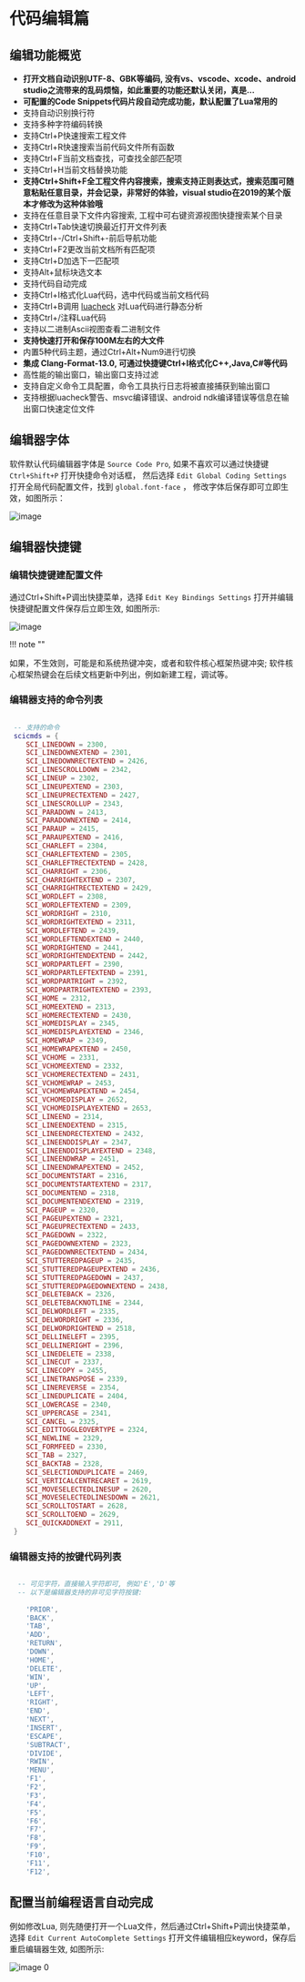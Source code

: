# 代码编辑篇

## 编辑功能概览

* **打开文档自动识别UTF-8、GBK等编码, 没有vs、vscode、xcode、android studio之流带来的乱码烦恼，如此重要的功能还默认关闭，真是...**
* **可配置的Code Snippets代码片段自动完成功能，默认配置了Lua常用的**
* 支持自动识别换行符
* 支持多种字符编码转换
* 支持Ctrl+P快速搜索工程文件
* 支持Ctrl+R快速搜索当前代码文件所有函数
* 支持Ctrl+F当前文档查找，可查找全部匹配项
* 支持Ctrl+H当前文档替换功能
* **支持Ctrl+Shift+F全工程文件内容搜索，搜索支持正则表达式，搜索范围可随意粘贴任意目录，并会记录，非常好的体验，visual studio在2019的某个版本才修改为这种体验哦**
* 支持在任意目录下文件内容搜索, 工程中可右键资源视图快捷搜索某个目录
* 支持Ctrl+Tab快速切换最近打开文件列表
* 支持Ctrl+-/Ctrl+Shift+-前后导航功能
* 支持Ctrl+F2更改当前文档所有匹配项
* 支持Ctrl+D加选下一匹配项
* 支持Alt+鼠标块选文本
* 支持代码自动完成
* 支持Ctrl+I格式化Lua代码，选中代码或当前文档代码
* 支持Ctrl+B调用 [luacheck](https://github.com/mpeterv/luacheck) 对Lua代码进行静态分析
* 支持Ctrl+/注释Lua代码
* 支持以二进制Ascii视图查看二进制文件
* **支持快速打开和保存100M左右的大文件**
* 内置5种代码主题，通过Ctrl+Alt+Num9进行切换
* **集成 Clang-Format-13.0, 可通过快捷键Ctrl+I格式化C++,Java,C#等代码**
* 高性能的输出窗口，输出窗口支持过滤
* 支持自定义命令工具配置，命令工具执行日志将被直接捕获到输出窗口
* 支持根据luacheck警告、msvc编译错误、android ndk编译错误等信息在输出窗口快速定位文件

## 编辑器字体

软件默认代码编辑器字体是 ``Source Code Pro``, 如果不喜欢可以通过快捷键 ``Ctrl+Shift+P`` 打开快捷命令对话框，
然后选择 ``Edit Global Coding Settings`` 打开全局代码配置文件，找到 ``global.font-face`` ， 
修改字体后保存即可立即生效，如图所示：

![image](../assets/images/c1_01.png)  

## 编辑器快捷键

### 编辑快捷键建配置文件

通过Ctrl+Shift+P调出快捷菜单，选择 ``Edit Key Bindings Settings`` 打开并编辑快捷键配置文件保存后立即生效,
如图所示:

![image](../assets/images/c1_02.png)

!!! note ""

  如果，不生效则，可能是和系统热键冲突，或者和软件核心框架热键冲突; 软件核心框架热键会在后续文档更新中列出，例如新建工程，调试等。

### 编辑器支持的命令列表

```lua

 -- 支持的命令
 scicmds = {
    SCI_LINEDOWN = 2300,
    SCI_LINEDOWNEXTEND = 2301,
    SCI_LINEDOWNRECTEXTEND = 2426,
    SCI_LINESCROLLDOWN = 2342,
    SCI_LINEUP = 2302,
    SCI_LINEUPEXTEND = 2303,
    SCI_LINEUPRECTEXTEND = 2427,
    SCI_LINESCROLLUP = 2343,
    SCI_PARADOWN = 2413,
    SCI_PARADOWNEXTEND = 2414,
    SCI_PARAUP = 2415,
    SCI_PARAUPEXTEND = 2416,
    SCI_CHARLEFT = 2304,
    SCI_CHARLEFTEXTEND = 2305,
    SCI_CHARLEFTRECTEXTEND = 2428,
    SCI_CHARRIGHT = 2306,
    SCI_CHARRIGHTEXTEND = 2307,
    SCI_CHARRIGHTRECTEXTEND = 2429,
    SCI_WORDLEFT = 2308,
    SCI_WORDLEFTEXTEND = 2309,
    SCI_WORDRIGHT = 2310,
    SCI_WORDRIGHTEXTEND = 2311,
    SCI_WORDLEFTEND = 2439,
    SCI_WORDLEFTENDEXTEND = 2440,
    SCI_WORDRIGHTEND = 2441,
    SCI_WORDRIGHTENDEXTEND = 2442,
    SCI_WORDPARTLEFT = 2390,
    SCI_WORDPARTLEFTEXTEND = 2391,
    SCI_WORDPARTRIGHT = 2392,
    SCI_WORDPARTRIGHTEXTEND = 2393,
    SCI_HOME = 2312,
    SCI_HOMEEXTEND = 2313,
    SCI_HOMERECTEXTEND = 2430,
    SCI_HOMEDISPLAY = 2345,
    SCI_HOMEDISPLAYEXTEND = 2346,
    SCI_HOMEWRAP = 2349,
    SCI_HOMEWRAPEXTEND = 2450,
    SCI_VCHOME = 2331,
    SCI_VCHOMEEXTEND = 2332,
    SCI_VCHOMERECTEXTEND = 2431,
    SCI_VCHOMEWRAP = 2453,
    SCI_VCHOMEWRAPEXTEND = 2454,
    SCI_VCHOMEDISPLAY = 2652,
    SCI_VCHOMEDISPLAYEXTEND = 2653,
    SCI_LINEEND = 2314,
    SCI_LINEENDEXTEND = 2315,
    SCI_LINEENDRECTEXTEND = 2432,
    SCI_LINEENDDISPLAY = 2347,
    SCI_LINEENDDISPLAYEXTEND = 2348,
    SCI_LINEENDWRAP = 2451,
    SCI_LINEENDWRAPEXTEND = 2452,
    SCI_DOCUMENTSTART = 2316,
    SCI_DOCUMENTSTARTEXTEND = 2317,
    SCI_DOCUMENTEND = 2318,
    SCI_DOCUMENTENDEXTEND = 2319,
    SCI_PAGEUP = 2320,
    SCI_PAGEUPEXTEND = 2321,
    SCI_PAGEUPRECTEXTEND = 2433,
    SCI_PAGEDOWN = 2322,
    SCI_PAGEDOWNEXTEND = 2323,
    SCI_PAGEDOWNRECTEXTEND = 2434,
    SCI_STUTTEREDPAGEUP = 2435,
    SCI_STUTTEREDPAGEUPEXTEND = 2436,
    SCI_STUTTEREDPAGEDOWN = 2437,
    SCI_STUTTEREDPAGEDOWNEXTEND = 2438,
    SCI_DELETEBACK = 2326,
    SCI_DELETEBACKNOTLINE = 2344,
    SCI_DELWORDLEFT = 2335,
    SCI_DELWORDRIGHT = 2336,
    SCI_DELWORDRIGHTEND = 2518,
    SCI_DELLINELEFT = 2395,
    SCI_DELLINERIGHT = 2396,
    SCI_LINEDELETE = 2338,
    SCI_LINECUT = 2337,
    SCI_LINECOPY = 2455,
    SCI_LINETRANSPOSE = 2339,
    SCI_LINEREVERSE = 2354,
    SCI_LINEDUPLICATE = 2404,
    SCI_LOWERCASE = 2340,
    SCI_UPPERCASE = 2341,
    SCI_CANCEL = 2325,
    SCI_EDITTOGGLEOVERTYPE = 2324,
    SCI_NEWLINE = 2329,
    SCI_FORMFEED = 2330,
    SCI_TAB = 2327,
    SCI_BACKTAB = 2328,
    SCI_SELECTIONDUPLICATE = 2469,
    SCI_VERTICALCENTRECARET = 2619,
    SCI_MOVESELECTEDLINESUP = 2620,
    SCI_MOVESELECTEDLINESDOWN = 2621,
    SCI_SCROLLTOSTART = 2628,
    SCI_SCROLLTOEND = 2629,
    SCI_QUICKADDNEXT = 2911,
 }
```

### 编辑器支持的按键代码列表

```lua

  -- 可见字符，直接输入字符即可, 例如'E','D'等
  -- 以下是编辑器支持的非可见字符按键:
  
    'PRIOR',
    'BACK',
    'TAB',
    'ADD',
    'RETURN',
    'DOWN',
    'HOME',
    'DELETE',
    'WIN',
    'UP',
    'LEFT',
    'RIGHT',
    'END',
    'NEXT',
    'INSERT',
    'ESCAPE',
    'SUBTRACT',
    'DIVIDE',
    'RWIN',
    'MENU',
    'F1',
    'F2',
    'F3',
    'F4',
    'F5',
    'F6',
    'F7',
    'F8',
    'F9',
    'F10',
    'F11',
    'F12',

```

## 配置当前编程语言自动完成

例如修改Lua, 则先随便打开一个Lua文件，然后通过Ctrl+Shift+P调出快捷菜单，选择 ``Edit Current AutoComplete Settings`` 打开文件编辑相应keyword，保存后重启编辑器生效,
如图所示:

![image](../assets/images/c1_03.png)
0